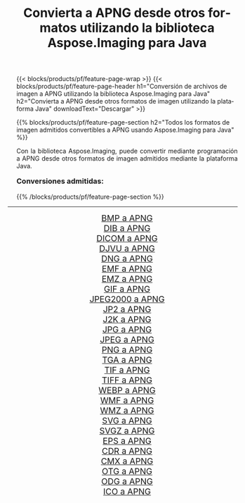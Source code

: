 ﻿---
title: Convierta a APNG desde otros formatos utilizando la biblioteca Aspose.Imaging para Java 
weight: 3920
url: /es/java/conversion/to/apng/ 
lang: es
langdirlevel: 2
locales: zh-hans,ja,it,ru,de,es,fr,nl,id,lt,pl,pt,vi,tr,ko,zh-hant,ar,hi,th,sv,cs,uk,he
description: Usando Aspose.Imaging puede convertir a APNG desde otros formatos usando Java
---

{{< blocks/products/pf/feature-page-wrap >}}
{{< blocks/products/pf/feature-page-header h1="Conversión de archivos de imagen a APNG utilizando la biblioteca Aspose.Imaging para Java" h2="Convierta a APNG desde otros formatos de imagen utilizando la plataforma Java" downloadText="Descargar" >}}


{{% blocks/products/pf/feature-page-section  h2="Todos los formatos de imagen admitidos convertibles a APNG usando Aspose.Imaging para Java" %}}
<p align=justify>Con la biblioteca Aspose.Imaging, puede convertir mediante programación a APNG desde otros formatos de imagen admitidos mediante la plataforma Java.</p>
<h3 style="margin-top:16px;">
Conversiones admitidas:
</h3>
{{% /blocks/products/pf/feature-page-section %}}
<div class="container-fluid productfamilypage bg-gray">
    <div class="convertypes bg-gray agp-content section">
        <div class="container">
		<hr style="margin-left:-20px;"/>
		<div class="row other-converters" style="gap: 10px;font-size: 19px;text-align:center;">
		    <div class='col-md-3 other-converter remove-lp remove-rp'><a href="/imaging/es/java/conversion/bmp-to-apng/" style="padding:15px;">BMP a APNG</a></div>
<div class='col-md-3 other-converter remove-lp remove-rp'><a href="/imaging/es/java/conversion/dib-to-apng/" style="padding:15px;">DIB a APNG</a></div>
<div class='col-md-3 other-converter remove-lp remove-rp'><a href="/imaging/es/java/conversion/dicom-to-apng/" style="padding:15px;">DICOM a APNG</a></div>
<div class='col-md-3 other-converter remove-lp remove-rp'><a href="/imaging/es/java/conversion/djvu-to-apng/" style="padding:15px;">DJVU a APNG</a></div>
<div class='col-md-3 other-converter remove-lp remove-rp'><a href="/imaging/es/java/conversion/dng-to-apng/" style="padding:15px;">DNG a APNG</a></div>
<div class='col-md-3 other-converter remove-lp remove-rp'><a href="/imaging/es/java/conversion/emf-to-apng/" style="padding:15px;">EMF a APNG</a></div>
<div class='col-md-3 other-converter remove-lp remove-rp'><a href="/imaging/es/java/conversion/emz-to-apng/" style="padding:15px;">EMZ a APNG</a></div>
<div class='col-md-3 other-converter remove-lp remove-rp'><a href="/imaging/es/java/conversion/gif-to-apng/" style="padding:15px;">GIF a APNG</a></div>
<div class='col-md-3 other-converter remove-lp remove-rp'><a href="/imaging/es/java/conversion/jpeg2000-to-apng/" style="padding:15px;">JPEG2000 a APNG</a></div>
<div class='col-md-3 other-converter remove-lp remove-rp'><a href="/imaging/es/java/conversion/jp2-to-apng/" style="padding:15px;">JP2 a APNG</a></div>
<div class='col-md-3 other-converter remove-lp remove-rp'><a href="/imaging/es/java/conversion/j2k-to-apng/" style="padding:15px;">J2K a APNG</a></div>
<div class='col-md-3 other-converter remove-lp remove-rp'><a href="/imaging/es/java/conversion/jpg-to-apng/" style="padding:15px;">JPG a APNG</a></div>
<div class='col-md-3 other-converter remove-lp remove-rp'><a href="/imaging/es/java/conversion/jpeg-to-apng/" style="padding:15px;">JPEG a APNG</a></div>
<div class='col-md-3 other-converter remove-lp remove-rp'><a href="/imaging/es/java/conversion/png-to-apng/" style="padding:15px;">PNG a APNG</a></div>
<div class='col-md-3 other-converter remove-lp remove-rp'><a href="/imaging/es/java/conversion/tga-to-apng/" style="padding:15px;">TGA a APNG</a></div>
<div class='col-md-3 other-converter remove-lp remove-rp'><a href="/imaging/es/java/conversion/tif-to-apng/" style="padding:15px;">TIF a APNG</a></div>
<div class='col-md-3 other-converter remove-lp remove-rp'><a href="/imaging/es/java/conversion/tiff-to-apng/" style="padding:15px;">TIFF a APNG</a></div>
<div class='col-md-3 other-converter remove-lp remove-rp'><a href="/imaging/es/java/conversion/webp-to-apng/" style="padding:15px;">WEBP a APNG</a></div>
<div class='col-md-3 other-converter remove-lp remove-rp'><a href="/imaging/es/java/conversion/wmf-to-apng/" style="padding:15px;">WMF a APNG</a></div>
<div class='col-md-3 other-converter remove-lp remove-rp'><a href="/imaging/es/java/conversion/wmz-to-apng/" style="padding:15px;">WMZ a APNG</a></div>
<div class='col-md-3 other-converter remove-lp remove-rp'><a href="/imaging/es/java/conversion/svg-to-apng/" style="padding:15px;">SVG a APNG</a></div>
<div class='col-md-3 other-converter remove-lp remove-rp'><a href="/imaging/es/java/conversion/svgz-to-apng/" style="padding:15px;">SVGZ a APNG</a></div>
<div class='col-md-3 other-converter remove-lp remove-rp'><a href="/imaging/es/java/conversion/eps-to-apng/" style="padding:15px;">EPS a APNG</a></div>
<div class='col-md-3 other-converter remove-lp remove-rp'><a href="/imaging/es/java/conversion/cdr-to-apng/" style="padding:15px;">CDR a APNG</a></div>
<div class='col-md-3 other-converter remove-lp remove-rp'><a href="/imaging/es/java/conversion/cmx-to-apng/" style="padding:15px;">CMX a APNG</a></div>
<div class='col-md-3 other-converter remove-lp remove-rp'><a href="/imaging/es/java/conversion/otg-to-apng/" style="padding:15px;">OTG a APNG</a></div>
<div class='col-md-3 other-converter remove-lp remove-rp'><a href="/imaging/es/java/conversion/odg-to-apng/" style="padding:15px;">ODG a APNG</a></div>
<div class='col-md-3 other-converter remove-lp remove-rp'><a href="/imaging/es/java/conversion/ico-to-apng/" style="padding:15px;">ICO a APNG</a></div>
                </div>
        </div>
    </div>
</div>
<br/>

